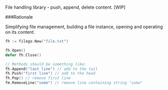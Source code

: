 File handling library - push, append, delete content.
[WIP]

###Rationale 

Simplifying file management, building a file instance, opening and operating on its content.

```go
fh := filego.New("file.txt")

fh.Open()
defer fh.Close()

// Methods should be something like:
fh.Append("last line") // add to the tail
fh.Push("first line") // add to the head
fh.Pop() // remove first line
fm.RemoveLine("some") // remove line containing string "some"

```

